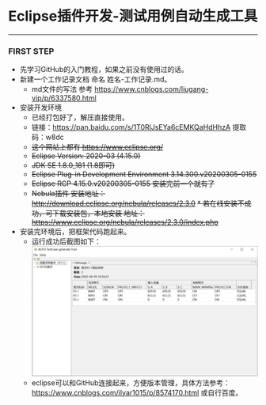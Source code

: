 # Eclipse插件开发-测试用例自动生成工具
---
### FIRST STEP
* 先学习GitHub的入门教程，如果之前没有使用过的话。
* 新建一个工作记录文档 命名 姓名-工作记录.md。
  * md文件的写法 参考 https://www.cnblogs.com/liugang-vip/p/6337580.html
* 安装开发环境
  *  已经打包好了，解压直接使用。
  *  链接：https://pan.baidu.com/s/1T0RlJsEYa6cEMKQaHdHhzA 提取码：w8dc
  *  ~~这个网站上都有 https://www.eclipse.org/~~
  *  ~~Eclipse Version: 2020-03 (4.15.0)~~
  *  ~~JDK SE 1.8.0_181 (1.8即可)~~
  *  ~~Eclipse Plug-in Development Environment	3.14.300.v20200305-0155~~
  *  ~~Eclipse RCP	4.15.0.v20200305-0155 安装完前一个就有了~~
  *  ~~Nebula插件  安装地址：http://download.eclipse.org/nebula/releases/2.3.0~~
      ~~* 若在线安装不成功，可下载安装包，本地安装 地址：https://www.eclipse.org/nebula/releases/2.3.0/index.php~~
* 安装完环境后，把框架代码跑起来。
  * 运行成功后截图如下：![Image text](img/example.jpg)
  * eclipse可以和GitHub连接起来，方便版本管理，具体方法参考：https://www.cnblogs.com/ilyar1015/p/8574170.html 或自行百度。
